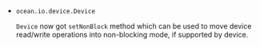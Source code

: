 * `ocean.io.device.Device`

  `Device` now got `setNonBlock` method which can be used to move device
  read/write operations into non-blocking mode, if supported by device.
